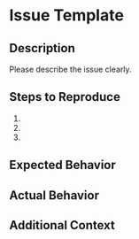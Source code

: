 # Issue Template

## Description

Please describe the issue clearly.

## Steps to Reproduce

1. 
2. 
3. 

## Expected Behavior

## Actual Behavior

## Additional Context
